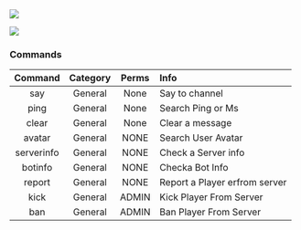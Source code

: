 

<img src="https://discordapp.com/api/guilds/430630483408453633/widget.png?style=banner2">                                                 

<a href="https://tamotoji533.wixsite.com/healong"><img src="https://img.shields.io/badge/Website-TaMoToJI-63ABFA.svg"></a>

### Commands
| Command       | Category      |Perms  |Info                       |
|:-------------:|:-------------:|:---:  |:------------------------  |
| say           | General       | None  | Say to channel            |
| ping          | General       | None  | Search Ping or Ms         |
| clear         | General       | None  | Clear a message           |
| avatar        | General       | NONE  | Search User Avatar        |
| serverinfo    | General       | NONE  | Check a Server info       |
| botinfo       | General       | NONE  | Checka Bot Info           |
| report        | General       | NONE  | Report a Player erfrom server|
| kick          | General       | ADMIN | Kick Player From Server     |
| ban           | General       | ADMIN | Ban Player From Server     |
